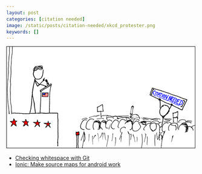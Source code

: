 ```yaml
---
layout: post
categories: [citation needed]
image: /static/posts/citation-needed/xkcd_protester.png
keywords: []
---
```


![citation-needed](/static/posts/citation-needed/xkcd_protester.png)

* [Checking whitespace with Git](http://peter.eisentraut.org/blog/2014/11/04/checking-whitespace-with-git/)
* [Ionic: Make source maps for android work](https://github.com/ionic-team/ionic-framework/issues/16455#issuecomment-505397373)
